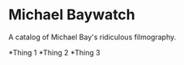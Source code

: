 # Michael Baywatch

A catalog of Michael Bay's ridiculous filmography.


*Thing 1
*Thing 2
*Thing 3

